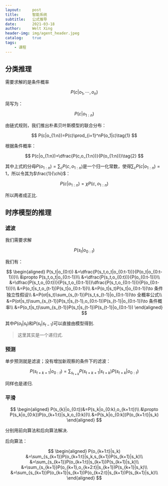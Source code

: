 ```yaml
---
layout:     post
title:      智能系统
subtitle:   公式推导
date:       2021-03-18
author:     Welt Xing
header-img: img/agent_header.jpeg
catalog:    true
tags:
    - 课程
---
```


## 分类推理

需要求解的是条件概率

$$
P(c\vert o_1,\cdots,o_n)
$$

简写为：

$$
P(c|o_{1:n})
$$

由链式规则，我们推出朴素贝叶斯模型的联合分布：

$$
P(c|o_{1:n})=P(c)\prod_{i=1}^nP(o_1|c)\tag{1}
$$

根据条件概率：

$$
P(c|o_{1:n})=\dfrac{P(c,o_{1:n})}{P(o_{1:n})}\tag{2}
$$

其中上式的分母$P(o_{1:n})=\sum_cP(c,o_{1:n})$是一个归一化常数，使得$\sum_{c}P(c\vert o_{1:n})=1$，所以令其为$\frac{1}{\chi}$：

$$
P(c|o_{1:n})=\chi P(c,o_{1:n})\tag{3}
$$

所以两者成正比.

## 时序模型的推理

### 滤波

我们需要求解

$$
P(s_t|o_{0:t})
$$

我们有：

$$
\begin{aligned}
P(s_t|o_{0:t})
&=\dfrac{P(s_t,o_t|o_{0:t-1})}{P(o_t|o_{0:t-1})}\\
&\propto P(s_t,o_t|o_{0:t-1})\\
&=\dfrac{P(s_t,o_{0:t})}{P(o_{0:t-1})}\\
&=\dfrac{P(s_t,o_{0:t})}{P(s_t,o_{0:t-1})}\dfrac{P(s_t,o_{0:t-1})}{P(o_{0:t-1})}\\
&=P(o_t|s_t,o_{t-1})P(s_t|o_{0:t-1})\\
&=P(o_t|s_t)P(s_t|o_{0:t-1})\to 条件独立性假设\\
&=P(ot|s_t)\sum_{s_{t-1}}P(s_t,s_{t-1}|o_{0:t-1})\to 全概率公式\\
&=P(ot|s_t)\sum_{s_{t-1}}P(s_t|s_{t-1},o_{0:t-1})P(s_{t-1}|o_{0:t-1})\to 条件概率\\
&=P(o_t|s_t)\sum_{s_{t-1}}P(s_t|s_{t-1})P(s_{t-1}|o_{0:t-1})
\end{aligned}
$$

其中$P(o_t\vert s_t)$和$P(s_t\vert s_{t-1})$可以直接由模型得到.

> 这里其实是一个递归式.

### 预测

单步预测就是滤波；没有增加新观察的条件下的滤波：

$$
P(s_{t+k+1}|o_{0:t})=\sum_{s_{t+k}}P(s_{t+k+1}|s_{t+k})P(s_{t+k}|o_{0:t})
$$

同样也是递归.

### 平滑

$$
\begin{aligned}
P(s_{k}|o_{0:t})&=P(s_k|o_{0:k},o_{k+1:t})\\
&\propto P(s_k|o_{0:k})P(o_{k+1:t}|s_k,o_{0:k})\\
&=P(s_k|o_{0:k})P(o_{k+1:t}|s_k)
\end{aligned}
$$

分别用前向算法和后向算法解决.

后向算法：

$$
\begin{aligned}
P(o_{k+1:t}|s_k)
&=\sum_{s_{k+1}}P(o_{k+1:t}|s_k,s_{k+1})P(s_{k+1}|s_k)\\
&=\sum_{s_{k+1}}P(o_{k+1:t}|s_{k+1})P(s_{k+1}|s_k)\\
&=\sum_{s_{k+1}}P(o_{k+1},o_{k+2:t}|s_{k+1})P(s_{k+1}|s_k)\\
&=\sum_{s_{k+1}}P(o_{k+1}|s_{k+1})P(o_{k+2:t}|s_{k+1})P(s_{k+1}|s_k)\\
\end{aligned}
$$

